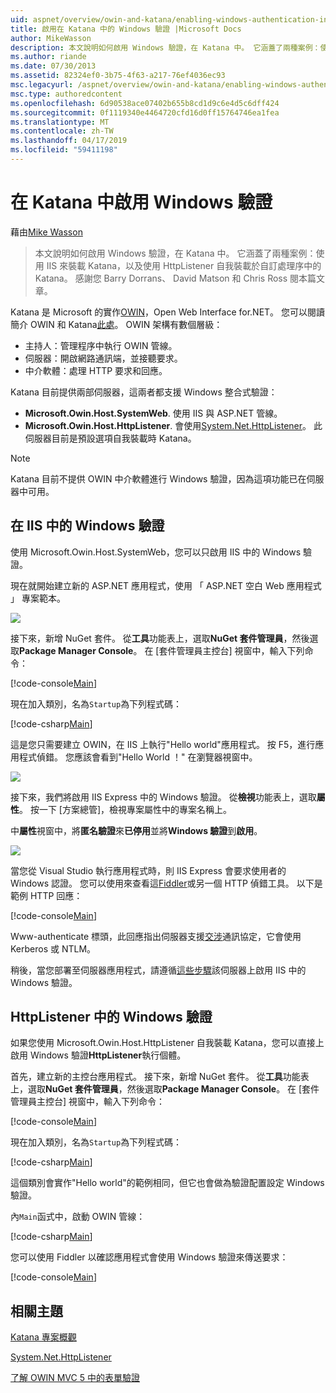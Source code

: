 ```yaml
---
uid: aspnet/overview/owin-and-katana/enabling-windows-authentication-in-katana
title: 啟用在 Katana 中的 Windows 驗證 |Microsoft Docs
author: MikeWasson
description: 本文說明如何啟用 Windows 驗證，在 Katana 中。 它涵蓋了兩種案例：使用 IIS 來裝載 Katana，以及使用 HttpListener 自我裝載 Kat...
ms.author: riande
ms.date: 07/30/2013
ms.assetid: 82324ef0-3b75-4f63-a217-76ef4036ec93
msc.legacyurl: /aspnet/overview/owin-and-katana/enabling-windows-authentication-in-katana
msc.type: authoredcontent
ms.openlocfilehash: 6d90538ace07402b655b8cd1d9c6e4d5c6dff424
ms.sourcegitcommit: 0f1119340e4464720cfd16d0ff15764746ea1fea
ms.translationtype: MT
ms.contentlocale: zh-TW
ms.lasthandoff: 04/17/2019
ms.locfileid: "59411198"
---
```

# <a name="enabling-windows-authentication-in-katana"></a>在 Katana 中啟用 Windows 驗證

藉由[Mike Wasson](https://github.com/MikeWasson)

> 本文說明如何啟用 Windows 驗證，在 Katana 中。 它涵蓋了兩種案例：使用 IIS 來裝載 Katana，以及使用 HttpListener 自我裝載於自訂處理序中的 Katana。 感謝您 Barry Dorrans、 David Matson 和 Chris Ross 閱本篇文章。


Katana 是 Microsoft 的實作[OWIN](http://owin.org/)，Open Web Interface for.NET。 您可以閱讀簡介 OWIN 和 Katana[此處](an-overview-of-project-katana.md)。 OWIN 架構有數個層級：

- 主持人：管理程序中執行 OWIN 管線。
- 伺服器：開啟網路通訊端，並接聽要求。
- 中介軟體：處理 HTTP 要求和回應。

Katana 目前提供兩部伺服器，這兩者都支援 Windows 整合式驗證：

- **Microsoft.Owin.Host.SystemWeb**. 使用 IIS 與 ASP.NET 管線。
- **Microsoft.Owin.Host.HttpListener**. 會使用[System.Net.HttpListener](https://msdn.microsoft.com/library/system.net.httplistener.aspx)。 此伺服器目前是預設選項自我裝載時 Katana。

> [!NOTE]
> Katana 目前不提供 OWIN 中介軟體進行 Windows 驗證，因為這項功能已在伺服器中可用。

## <a name="windows-authentication-in-iis"></a>在 IIS 中的 Windows 驗證

使用 Microsoft.Owin.Host.SystemWeb，您可以只啟用 IIS 中的 Windows 驗證。

現在就開始建立新的 ASP.NET 應用程式，使用 「 ASP.NET 空白 Web 應用程式 」 專案範本。

![](enabling-windows-authentication-in-katana/_static/image1.png)

接下來，新增 NuGet 套件。 從**工具**功能表上，選取**NuGet 套件管理員**，然後選取**Package Manager Console**。 在 [套件管理員主控台] 視窗中，輸入下列命令：

[!code-console[Main](enabling-windows-authentication-in-katana/samples/sample1.cmd)]

現在加入類別，名為`Startup`為下列程式碼：

[!code-csharp[Main](enabling-windows-authentication-in-katana/samples/sample2.cs)]

這是您只需要建立 OWIN，在 IIS 上執行"Hello world"應用程式。 按 F5，進行應用程式偵錯。 您應該會看到"Hello World ！" 在瀏覽器視窗中。

![](enabling-windows-authentication-in-katana/_static/image2.png)

接下來，我們將啟用 IIS Express 中的 Windows 驗證。 從**檢視**功能表上，選取**屬性**。 按一下 [方案總管]，檢視專案屬性中的專案名稱上。

中**屬性**視窗中，將**匿名驗證**來**已停用**並將**Windows 驗證**到**啟用**。

![](enabling-windows-authentication-in-katana/_static/image3.png)

當您從 Visual Studio 執行應用程式時，則 IIS Express 會要求使用者的 Windows 認證。 您可以使用來查看這[Fiddler](http://fiddler2.com/home)或另一個 HTTP 偵錯工具。 以下是範例 HTTP 回應：

[!code-console[Main](enabling-windows-authentication-in-katana/samples/sample3.cmd?highlight=1,5-6)]

Www-authenticate 標頭，此回應指出伺服器支援[交涉](http://www.ietf.org/rfc/rfc4559.txt)通訊協定，它會使用 Kerberos 或 NTLM。

稍後，當您部署至伺服器應用程式，請遵循[這些步驟](https://www.iis.net/configreference/system.webserver/security/authentication/windowsauthentication)該伺服器上啟用 IIS 中的 Windows 驗證。

## <a name="windows-authentication-in-httplistener"></a>HttpListener 中的 Windows 驗證

如果您使用 Microsoft.Owin.Host.HttpListener 自我裝載 Katana，您可以直接上啟用 Windows 驗證**HttpListener**執行個體。

首先，建立新的主控台應用程式。 接下來，新增 NuGet 套件。 從**工具**功能表上，選取**NuGet 套件管理員**，然後選取**Package Manager Console**。 在 [套件管理員主控台] 視窗中，輸入下列命令：

[!code-console[Main](enabling-windows-authentication-in-katana/samples/sample4.cmd)]

現在加入類別，名為`Startup`為下列程式碼：

[!code-csharp[Main](enabling-windows-authentication-in-katana/samples/sample5.cs)]

這個類別會實作"Hello world"的範例相同，但它也會做為驗證配置設定 Windows 驗證。

內`Main`函式中，啟動 OWIN 管線：

[!code-csharp[Main](enabling-windows-authentication-in-katana/samples/sample6.cs)]

您可以使用 Fiddler 以確認應用程式會使用 Windows 驗證來傳送要求：

[!code-console[Main](enabling-windows-authentication-in-katana/samples/sample7.cmd?highlight=1,4-5)]

## <a name="related-topics"></a>相關主題

[Katana 專案概觀](an-overview-of-project-katana.md)

[System.Net.HttpListener](https://msdn.microsoft.com/library/system.net.httplistener.aspx)

[了解 OWIN MVC 5 中的表單驗證](https://blogs.msdn.com/b/webdev/archive/2013/07/03/understanding-owin-forms-authentication-in-mvc-5.aspx)
